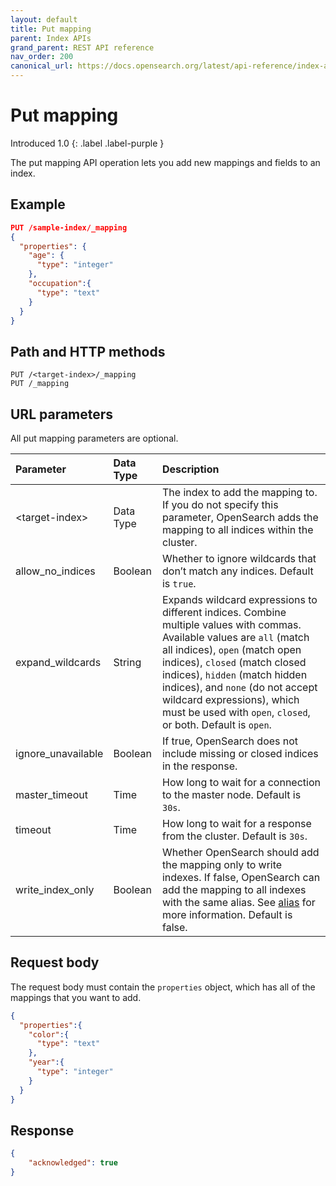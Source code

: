 ```yaml
---
layout: default
title: Put mapping
parent: Index APIs
grand_parent: REST API reference
nav_order: 200
canonical_url: https://docs.opensearch.org/latest/api-reference/index-apis/put-mapping/
---
```


# Put mapping
Introduced 1.0
{: .label .label-purple }

The put mapping API operation lets you add new mappings and fields to an index.

## Example

```json
PUT /sample-index/_mapping
{
  "properties": {
    "age": {
      "type": "integer"
    },
    "occupation":{
      "type": "text"
    }
  }
}
```


## Path and HTTP methods

```
PUT /<target-index>/_mapping
PUT /_mapping
```

## URL parameters

All put mapping parameters are optional.

Parameter | Data Type | Description
:--- | :--- | :---
&lt;target-index&gt; | Data Type | The index to add the mapping to. If you do not specify this parameter, OpenSearch adds the mapping to all indices within the cluster.
allow_no_indices | Boolean | Whether to ignore wildcards that don’t match any indices. Default is `true`.
expand_wildcards | String | Expands wildcard expressions to different indices. Combine multiple values with commas. Available values are `all` (match all indices), `open` (match open indices), `closed` (match closed indices), `hidden` (match hidden indices), and `none` (do not accept wildcard expressions), which must be used with `open`, `closed`, or both. Default is `open`.
ignore_unavailable | Boolean | If true, OpenSearch does not include missing or closed indices in the response.
master_timeout | Time | How long to wait for a connection to the master node. Default is `30s`.
timeout | Time | How long to wait for a response from the cluster. Default is `30s`.
write_index_only | Boolean | Whether OpenSearch should add the mapping only to write indexes. If false, OpenSearch can add the mapping to all indexes with the same alias. See [alias]({{site.url}}{{site.baseurl}}/opensearch/rest-api/alias/#request-body) for more information. Default is false.

## Request body

The request body must contain the `properties` object, which has all of the mappings that you want to add.

```json
{
  "properties":{
    "color":{
      "type": "text"
    },
    "year":{
      "type": "integer"
    }
  }
}
```

## Response

```json
{
    "acknowledged": true
}
```
